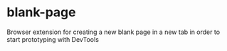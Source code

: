 # blank-page
Browser extension for creating a new blank page in a new tab in order to start prototyping with DevTools
